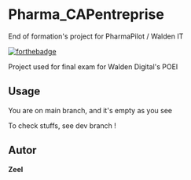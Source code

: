 # Pharma_CAPentreprise
End of formation's project for PharmaPilot / Walden IT


[![forthebadge](http://forthebadge.com/images/badges/built-with-love.svg)](http://forthebadge.com)  

Project used for final exam for Walden Digital's POEI

## Usage
You are on main branch, and it's empty as you see

To check stuffs, see dev branch !
## Autor

**Zeel** 
